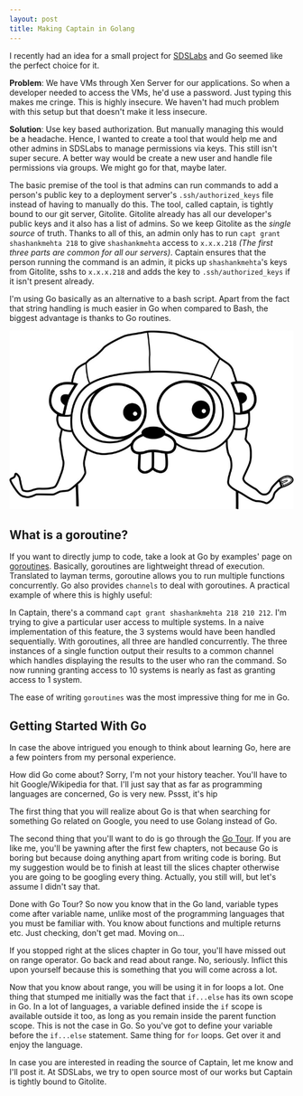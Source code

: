 ```yaml
---
layout: post
title: Making Captain in Golang
---
```


I recently had an idea for a small project for [SDSLabs](http://github.com/sdslabs) and Go seemed like the perfect choice for it.

**Problem**: We have VMs through Xen Server for our applications. So when a developer needed to access the VMs, he'd use a password. Just typing this makes me cringe. This is highly insecure. We haven't had much problem with this setup but that doesn't make it less insecure.

**Solution**: Use key based authorization. But manually managing this would be a headache. Hence, I wanted to create a tool that would help me and other admins in SDSLabs to manage permissions via keys. This still isn't super secure. A better way would be create a new user and handle file permissions via groups. We might go for that, maybe later.

The basic premise of the tool is that admins can run commands to add a person's public key to a deployment server's `.ssh/authorized_keys` file instead of having to manually do this. The tool, called captain, is tightly bound to our git server, Gitolite. Gitolite already has all our developer's public keys and it also has a list of admins. So we keep Gitolite as the _single source_ of truth. Thanks to all of this, an admin only has to run `capt grant shashankmehta 218` to give `shashankmehta` access to `x.x.x.218` _(The first three parts are common for all our servers)_. Captain ensures that the person running the command is an admin, it picks up `shashankmehta`'s keys from Gitolite, sshs to `x.x.x.218` and adds the key to `.ssh/authorized_keys` if it isn't present already.

I'm using Go basically as an alternative to a bash script. Apart from the fact that string handling is much easier in Go when compared to Bash, the biggest advantage is thanks to Go routines.

![Gopher](/images/posts/golang/gopher.jpg)

## What is a goroutine?
If you want to directly jump to code, take a look at Go by examples' page on [goroutines](https://gobyexample.com/goroutines). Basically, goroutines are lightweight thread of execution. Translated to layman terms, goroutine allows you to run multiple functions concurrently. Go also provides `channels` to deal with goroutines. A practical example of where this is highly useful:

In Captain, there's a command `capt grant shashankmehta 218 210 212`. I'm trying to give a particular user access to multiple systems. In a naive implementation of this feature, the 3 systems would have been handled sequentially. With goroutines, all three are handled concurrently. The three instances of a single function output their results to a common channel which handles displaying the results to the user who ran the command. So now running granting access to 10 systems is nearly as fast as granting access to 1 system.

The ease of writing `goroutines` was the most impressive thing for me in Go.

## Getting Started With Go
In case the above intrigued you enough to think about learning Go, here are a few pointers from my personal experience.

How did Go come about? Sorry, I'm not your history teacher. You'll have to hit Google/Wikipedia for that. I'll just say that as far as programming languages are concerned, Go is very new. Pssst, it's hip

The first thing that you will realize about Go is that when searching for something Go related on Google, you need to use Golang instead of Go.

The second thing that you'll want to do is go through the [Go Tour](http://tour.golang.org/). If you are like me, you'll be yawning after the first few chapters, not because Go is boring but because doing anything apart from writing code is boring. But my suggestion would be to finish at least till the slices chapter otherwise you are going to be googling every thing. Actually, you still will, but let's assume I didn't say that.

Done with Go Tour? So now you know that in the Go land, variable types come after variable name, unlike most of the programming languages that you must be familiar with. You know about functions and multiple returns etc. Just checking, don't get mad. Moving on...

If you stopped right at the slices chapter in Go tour, you'll have missed out on range operator. Go back and read about range. No, seriously. Inflict this upon yourself because this is something that you will come across a lot.

Now that you know about range, you will be using it in for loops a lot. One thing that stumped me initially was the fact that `if...else` has its own scope in Go. In a lot of languages, a variable defined inside the `if` scope is available outside it too, as long as you remain inside the parent function scope. This is not the case in Go. So you've got to define your variable before the `if...else` statement. Same thing for `for` loops. Get over it and enjoy the  language.


In case you are interested in reading the source of Captain, let me know and I'll post it. At SDSLabs, we try to open source most of our works but Captain is tightly bound to Gitolite.
